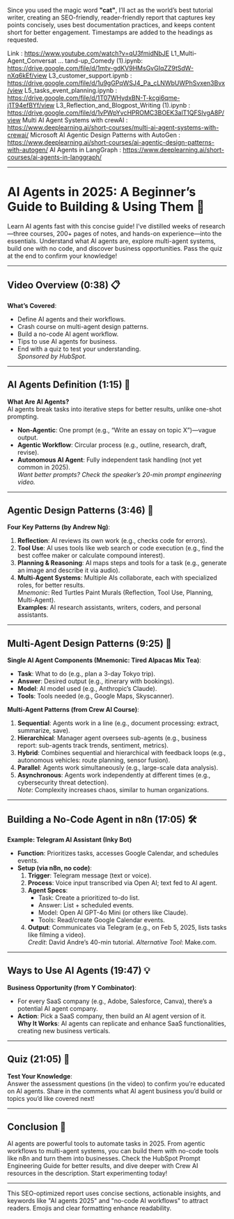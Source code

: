 Since you used the magic word **"cat"**, I’ll act as the world’s best tutorial writer, creating an SEO-friendly, reader-friendly report that captures key points concisely, uses best documentation practices, and keeps content short for better engagement. Timestamps are added to the headings as requested.

Link : https://www.youtube.com/watch?v=qU3fmidNbJE
L1_Multi-Agent_Conversat ... tand-up_Comedy (1).ipynb: https://drive.google.com/file/d/1mtv-gdKV9HMsGvGIqZZ9tSdW-nXq6kEf/view
L3_customer_support.ipynb : https://drive.google.com/file/d/1u9gGPqWSJ4_Pa_cLNWbUWPhSvxen3Bvx/view
L5_tasks_event_planning.ipynb : https://drive.google.com/file/d/1T07WHydxBN-T-kcgi6qme-j1T94efBYf/view
L3_Reflection_and_Blogpost_Writing (1).ipynb : https://drive.google.com/file/d/1vPWpYvcHPROMC3BOEK3alT1QFSIvgA8P/view
Multi AI Agent Systems with crewAI : https://www.deeplearning.ai/short-courses/multi-ai-agent-systems-with-crewai/
Microsoft AI Agentic Design Patterns with AutoGen : https://www.deeplearning.ai/short-courses/ai-agentic-design-patterns-with-autogen/
AI Agents in LangGraph : https://www.deeplearning.ai/short-courses/ai-agents-in-langgraph/


---

# AI Agents in 2025: A Beginner’s Guide to Building & Using Them 🤖

Learn AI agents fast with this concise guide! I’ve distilled weeks of research—three courses, 200+ pages of notes, and hands-on experience—into the essentials. Understand what AI agents are, explore multi-agent systems, build one with no code, and discover business opportunities. Pass the quiz at the end to confirm your knowledge!

---

## Video Overview (0:38) 📋  
**What’s Covered**:  
- Define AI agents and their workflows.  
- Crash course on multi-agent design patterns.  
- Build a no-code AI agent workflow.  
- Tips to use AI agents for business.  
- End with a quiz to test your understanding.  
*Sponsored by HubSpot.*

---

## AI Agents Definition (1:15) 🧠  
**What Are AI Agents?**  
AI agents break tasks into iterative steps for better results, unlike one-shot prompting.  
- **Non-Agentic**: One prompt (e.g., “Write an essay on topic X”)—vague output.  
- **Agentic Workflow**: Circular process (e.g., outline, research, draft, revise).  
- **Autonomous AI Agent**: Fully independent task handling (not yet common in 2025).  
*Want better prompts? Check the speaker’s 20-min prompt engineering video.*

---

## Agentic Design Patterns (3:46) 🔄  
**Four Key Patterns (by Andrew Ng)**:  
1. **Reflection**: AI reviews its own work (e.g., checks code for errors).  
2. **Tool Use**: AI uses tools like web search or code execution (e.g., find the best coffee maker or calculate compound interest).  
3. **Planning & Reasoning**: AI maps steps and tools for a task (e.g., generate an image and describe it via audio).  
4. **Multi-Agent Systems**: Multiple AIs collaborate, each with specialized roles, for better results.  
*Mnemonic*: Red Turtles Paint Murals (Reflection, Tool Use, Planning, Multi-Agent).  
**Examples**: AI research assistants, writers, coders, and personal assistants.

---

## Multi-Agent Design Patterns (9:25) 🤝  
**Single AI Agent Components (Mnemonic: Tired Alpacas Mix Tea)**:  
- **Task**: What to do (e.g., plan a 3-day Tokyo trip).  
- **Answer**: Desired output (e.g., itinerary with bookings).  
- **Model**: AI model used (e.g., Anthropic’s Claude).  
- **Tools**: Tools needed (e.g., Google Maps, Skyscanner).  

**Multi-Agent Patterns (from Crew AI Course)**:  
1. **Sequential**: Agents work in a line (e.g., document processing: extract, summarize, save).  
2. **Hierarchical**: Manager agent oversees sub-agents (e.g., business report: sub-agents track trends, sentiment, metrics).  
3. **Hybrid**: Combines sequential and hierarchical with feedback loops (e.g., autonomous vehicles: route planning, sensor fusion).  
4. **Parallel**: Agents work simultaneously (e.g., large-scale data analysis).  
5. **Asynchronous**: Agents work independently at different times (e.g., cybersecurity threat detection).  
*Note*: Complexity increases chaos, similar to human organizations.

---

## Building a No-Code Agent in n8n (17:05) 🛠️  
**Example: Telegram AI Assistant (Inky Bot)**  
- **Function**: Prioritizes tasks, accesses Google Calendar, and schedules events.  
- **Setup (via n8n, no code)**:  
  1. **Trigger**: Telegram message (text or voice).  
  2. **Process**: Voice input transcribed via Open AI; text fed to AI agent.  
  3. **Agent Specs**:  
     - Task: Create a prioritized to-do list.  
     - Answer: List + scheduled events.  
     - Model: Open AI GPT-4o Mini (or others like Claude).  
     - Tools: Read/create Google Calendar events.  
  4. **Output**: Communicates via Telegram (e.g., on Feb 5, 2025, lists tasks like filming a video).  
*Credit*: David Andre’s 40-min tutorial. *Alternative Tool*: Make.com.

---

## Ways to Use AI Agents (19:47) 💡  
**Business Opportunity (from Y Combinator)**:  
- For every SaaS company (e.g., Adobe, Salesforce, Canva), there’s a potential AI agent company.  
- **Action**: Pick a SaaS company, then build an AI agent version of it.  
**Why It Works**: AI agents can replicate and enhance SaaS functionalities, creating new business verticals.

---

## Quiz (21:05) 📝  
**Test Your Knowledge**:  
Answer the assessment questions (in the video) to confirm you’re educated on AI agents. Share in the comments what AI agent business you’d build or topics you’d like covered next!

---

## Conclusion 🌟  
AI agents are powerful tools to automate tasks in 2025. From agentic workflows to multi-agent systems, you can build them with no-code tools like n8n and turn them into businesses. Check the HubSpot Prompt Engineering Guide for better results, and dive deeper with Crew AI resources in the description. Start experimenting today!  

---

This SEO-optimized report uses concise sections, actionable insights, and keywords like "AI agents 2025" and "no-code AI workflows" to attract readers. Emojis and clear formatting enhance readability.